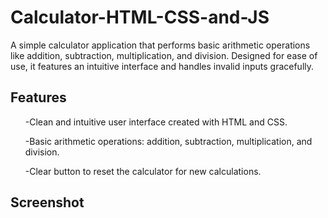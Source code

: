 # Calculator-HTML-CSS-and-JS
A simple calculator application that performs basic arithmetic operations like addition, subtraction, multiplication, and division. Designed for ease of use, it features an intuitive interface and handles invalid inputs gracefully.

## Features
<ul>-Clean and intuitive user interface created with HTML and CSS.</ul>
<ul>-Basic arithmetic operations: addition, subtraction, multiplication, and division.</ul>
<ul>-Clear button to reset the calculator for new calculations.</ul>

## Screenshot
<ul><img url="preview/calculator.png"></ul>
